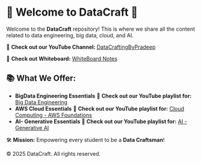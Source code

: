 # 🌟 **Welcome to DataCraft** 🌟

Welcome to the **DataCraft** repository! This is where we share all the content related to data engineering, big data, cloud, and AI.


🎥 **Check out our YouTube Channel:** [DataCraftingByPradeep](https://www.youtube.com/@DataCraftingByPradeep/playlists)

🎥 **Check out Whiteboard:** [WhiteBoard Notes](https://1drv.ms/o/c/d9215210da0dc7a7/EqfHDdoQUiEggNlvAgAAAAABYS6NOhkdo9v2BdQQgfb_ig?e=7Zyzvl)

## 📚 What We Offer:
- **BigData Engineering Essentials** 🎥 **Check out our YouTube playlist for:** [Big Data Engineering](https://www.youtube.com/playlist?list=PLi4zszssJpqYcyQVGtS47jYqXVVdFmwLT)
- **AWS Cloud Essentials** 🎥 **Check out our YouTube playlist for:** [Cloud Computing - AWS Foundations](https://www.youtube.com/playlist?list=PLi4zszssJpqY6EMAN5qmz8qsCZ4398yql)
- **AI- Generative Essentials** 🎥 **Check out our YouTube playlist for:** [AI - Generative AI](https://www.youtube.com/playlist?list=PLi4zszssJpqbvfI5cKlyyzHzhGas_AvVw)

🛠 **Mission:** Empowering every student to be a **Data Craftsman**!


© 2025 DataCraft. All rights reserved.

